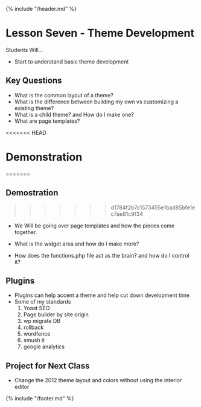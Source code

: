{% include "/header.md" %}

# Lesson Seven - Theme Development

Students Will...
* Start to understand basic theme development

## Key Questions
* What is the common layout of a theme?
* What is the difference between building my own vs customizing a existing theme?
* What is a child theme? and How do I make one?
* What are page templates? 

<<<<<<< HEAD
# Demonstration
=======
## Demostration
>>>>>>> d1784f2b7c1573455e1bad85bfe1ec7ae81c9f34
* We Will be going over page templates and how the pieces come together.

* What is the widget area and how do I make more?

* How does the functions.php file act as the brain? and how do I control it?

## Plugins 
* Plugins can help accent a theme and help cut down development time
* Some of my standards
	1. Yoast SEO
	2. Page builder by site origin
	3. wp migrate DB
	4. rollback 
	5. wordfence 
	6. smush it
	7. google analytics 


## Project for Next Class
* Change the 2012 theme layout and colors without using the interior editor 

   

{% include "/footer.md" %}
